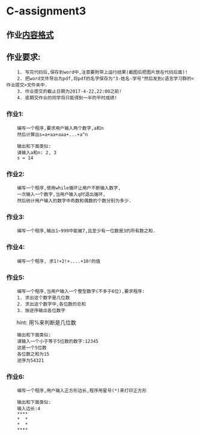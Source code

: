 # C-assignment3

## 作业[内容格式](https://github.com/jfzhang95/C-Language-Programming-Assignment/blob/master/%E4%BD%9C%E4%B8%9A%E6%8F%90%E4%BA%A4%E6%A0%BC%E5%BC%8F.pdf)

## 作业要求:
        1. 写完代码后,保存到word中,注意要附带上运行结果(截图后把图片放在代码后面)!
        2. 把word文件导出为pdf,将pdf的名字保存为"3-姓名-学号"然后发到c语言学习群的<作业提交>文件夹中.
        3. 作业提交的截止日期为2017-4-22,22:00之前!
        4. 逾期交作业的同学将只能得到一半的平时成绩!

### 作业1:
        编写一个程序,要求用户输入两个数字,a和n
        然后计算出s=a+aa+aaa+...+a^n
        
        输出和下面类似:
        请输入a和n: 2, 3
        s = 14
        
        
### 作业2:
        编写一个程序,使用while循环让用户不断输入数字,
        一次输入一个数字,当用户输入q时退出循环,
        然后统计用户输入的数字中奇数和偶数的个数分别为多少.


### 作业3:
        编写一个程序,输出1~999中能被7,且至少有一位数是3的所有数之和.


### 作业4:
        编写一个程序, 求1!+2!+....+10!的值
        

### 作业5:
        编写一个程序,当用户输入一个整型数字(不多于6位),要求程序:
        1. 求出这个数字是几位数
        2. 求出这个数字中,各位数的总和
        3. 按逆序输出各位数字
        hint: 用%来判断是几位数
        
        输出和下面类似:
        请输入一个小于等于5位数的数字:12345
        这是一个5位数
        各位数之和为15
        逆序为54321
        

### 作业6:
        编写一个程序,用户输入正方形边长,程序用星号(*)来打印正方形
        
        输出和下面类似:
        输入边长:4
        ****
        *  *
        *  *
        ****
        
